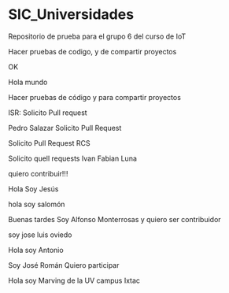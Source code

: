 # SIC_Universidades

Repositorio de prueba para el grupo 6 del curso de IoT

Hacer pruebas de codigo, y de compartir proyectos


OK

Hola mundo

Hacer pruebas de código y para compartir proyectos


ISR: Solicito Pull request

Pedro Salazar Solicito Pull Request


Solicito Pull Request RCS


Solicito quell requests Ivan Fabian Luna


quiero contribuir!!!

Hola Soy Jesús 

hola soy salomón 

Buenas tardes Soy Alfonso Monterrosas y quiero ser contribuidor



soy jose luis oviedo

Hola soy Antonio


Soy José Román Quiero participar


Hola soy Marving de la UV campus Ixtac







